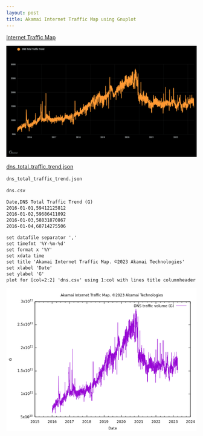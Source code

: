 ```yaml
---
layout: post
title: Akamai Internet Traffic Map using Gnuplot
---
```


[Internet Traffic Map](https://www.akamai.com/internet-station/traffic-map)

[![DNS trends and traffic](/images/Akamai/DNS_trends_and_traffic.png)](https://www.akamai.com/internet-station/traffic-map)

[dns_total_traffic_trend.json](https://www.akamai.com/dv/traffic/dns-trends-traffic/dns_total_traffic_trend.json)

`dns_total_traffic_trend.json`

`dns.csv`

```
Date,DNS Total Traffic Trend (G)
2016-01-01,59412125812
2016-01-02,59686411092
2016-01-03,58831870867
2016-01-04,68714275506
```

```
set datafile separator ','
set timefmt '%Y-%m-%d'
set format x '%Y'
set xdata time
set title 'Akamai Internet Traffic Map. ©2023 Akamai Technologies'
set xlabel 'Date'
set ylabel 'G'
plot for [col=2:2] 'dns.csv' using 1:col with lines title columnheader
```

![DNS trends and traffic using Gnuplot](/images/Akamai/dns.png)